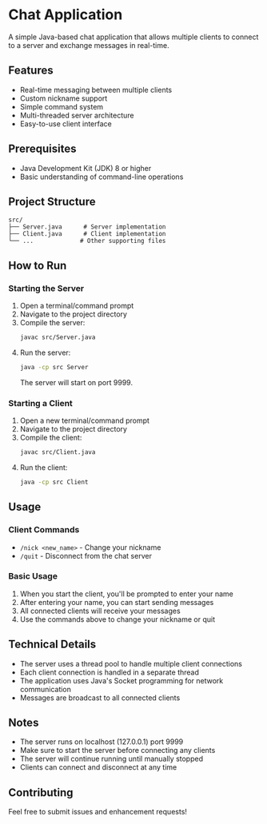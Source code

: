 # Chat Application

A simple Java-based chat application that allows multiple clients to connect to a server and exchange messages in real-time.

## Features

- Real-time messaging between multiple clients
- Custom nickname support
- Simple command system
- Multi-threaded server architecture
- Easy-to-use client interface

## Prerequisites

- Java Development Kit (JDK) 8 or higher
- Basic understanding of command-line operations

## Project Structure

```
src/
├── Server.java      # Server implementation
├── Client.java      # Client implementation
└── ...             # Other supporting files
```

## How to Run

### Starting the Server

1. Open a terminal/command prompt
2. Navigate to the project directory
3. Compile the server:
   ```bash
   javac src/Server.java
   ```
4. Run the server:
   ```bash
   java -cp src Server
   ```
   The server will start on port 9999.

### Starting a Client

1. Open a new terminal/command prompt
2. Navigate to the project directory
3. Compile the client:
   ```bash
   javac src/Client.java
   ```
4. Run the client:
   ```bash
   java -cp src Client
   ```

## Usage

### Client Commands

- `/nick <new_name>` - Change your nickname
- `/quit` - Disconnect from the chat server

### Basic Usage

1. When you start the client, you'll be prompted to enter your name
2. After entering your name, you can start sending messages
3. All connected clients will receive your messages
4. Use the commands above to change your nickname or quit

## Technical Details

- The server uses a thread pool to handle multiple client connections
- Each client connection is handled in a separate thread
- The application uses Java's Socket programming for network communication
- Messages are broadcast to all connected clients

## Notes

- The server runs on localhost (127.0.0.1) port 9999
- Make sure to start the server before connecting any clients
- The server will continue running until manually stopped
- Clients can connect and disconnect at any time

## Contributing

Feel free to submit issues and enhancement requests!
